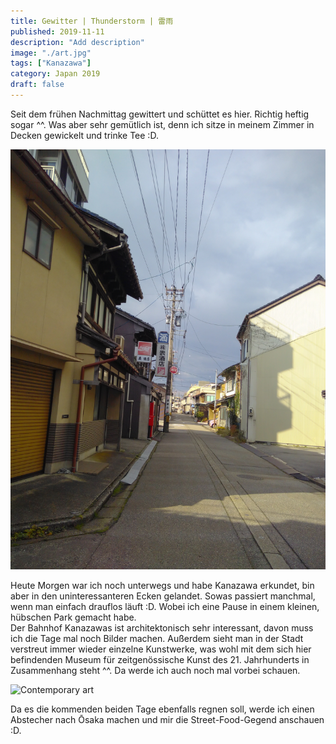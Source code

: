 ```yaml
---
title: Gewitter | Thunderstorm | 雷雨
published: 2019-11-11
description: "Add description"
image: "./art.jpg"
tags: ["Kanazawa"]
category: Japan 2019
draft: false
---
```


Seit dem frühen Nachmittag gewittert und schüttet es hier. Richtig heftig sogar ^^. Was aber sehr gemütlich ist, denn ich sitze in meinem Zimmer in Decken 
gewickelt und trinke Tee :D.

![Heavy clouds](./street.jpg)

Heute Morgen war ich noch unterwegs und habe Kanazawa erkundet, bin aber in den uninteressanteren Ecken gelandet. Sowas passiert manchmal, wenn man einfach 
drauflos läuft :D. Wobei ich eine Pause in einem kleinen, hübschen Park gemacht habe.    
Der Bahnhof Kanazawas ist architektonisch sehr interessant, davon muss ich die Tage mal noch Bilder machen. Außerdem sieht man in der Stadt verstreut immer 
wieder einzelne Kunstwerke, was wohl mit dem sich hier befindenden Museum für zeitgenössische Kunst des 21. Jahrhunderts in Zusammenhang steht ^^. Da werde 
ich auch noch mal vorbei schauen. 

![Contemporary art](./art.jpg)

Da es die kommenden beiden Tage ebenfalls regnen soll, werde ich einen Abstecher nach Ōsaka machen und mir die Street-Food-Gegend anschauen :D.